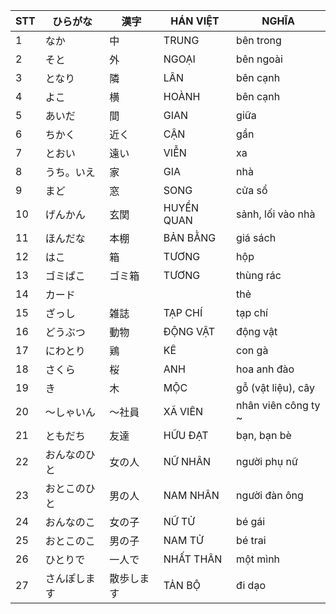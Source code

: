 |STT|ひらがな|漢字|HÁN VIỆT|NGHĨA
|---|----|---|---|---|
1|なか|中|TRUNG|bên trong|
2|そと|外|NGOẠI|bên ngoài|
3|となり|隣|LÂN|bên cạnh|
4|よこ|横|HOÀNH|bên cạnh|
5|あいだ|間|GIAN|giữa|
6|ちかく|近く|CẬN|gần|
7|とおい|遠い|VIỄN|xa|
8|うち。いえ|家|GIA|nhà|
9|まど|窓|SONG|cửa sổ|
10|げんかん|玄関|HUYỀN QUAN|sảnh, lối vào nhà|
11|ほんだな|本棚|BẢN BẰNG|giá sách|
12|はこ|箱|TƯƠNG|hộp|
13|ゴミぱこ|ゴミ箱|TƯƠNG|thùng rác|
14|カード|||thẻ|
15|ざっし|雑誌|TẠP CHÍ|tạp chí|
16|どうぶつ|動物|ĐỘNG VẬT|động vật|
17|にわとり|鶏|KÊ|con gà|
18|さくら|桜|ANH|hoa anh đào|
19|き|木|MỘC|gỗ (vật liệu), cây|
20|〜しゃいん|〜社員|XÃ VIÊN|nhân viên công ty ~|
21|ともだち|友達|HỮU ĐẠT|bạn, bạn bè|
22|おんなのひと|女の人|NỮ NHÂN|người phụ nữ|
23|おとこのひと|男の人|NAM NHÂN|người đàn ông|
24|おんなのこ|女の子|NỮ TỬ|bé gái|
25|おとこのこ|男の子|NAM TỬ|bé trai|
26|ひとりで|一人で|NHẤT THÂN|một mình|
27|さんぽします|散歩します|TẢN BỘ|đi dạo|